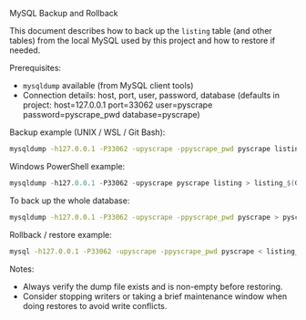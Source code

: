 MySQL Backup and Rollback

This document describes how to back up the `listing` table (and other tables) from the local MySQL used by this project and how to restore if needed.

Prerequisites:
- `mysqldump` available (from MySQL client tools)
- Connection details: host, port, user, password, database (defaults in project: host=127.0.0.1 port=33062 user=pyscrape password=pyscrape_pwd database=pyscrape)

Backup example (UNIX / WSL / Git Bash):

```bash
mysqldump -h127.0.0.1 -P33062 -upyscrape -ppyscrape_pwd pyscrape listing > listing_$(date +%Y%m%d_%H%M%S).sql
```

Windows PowerShell example:

```powershell
mysqldump -h127.0.0.1 -P33062 -upyscrape pyscrape listing > listing_$(Get-Date -Format yyyyMMdd_HHmmss).sql
```

To back up the whole database:

```bash
mysqldump -h127.0.0.1 -P33062 -upyscrape -ppyscrape_pwd pyscrape > pyscrape_full_$(date +%Y%m%d_%H%M%S).sql
```

Rollback / restore example:

```bash
mysql -h127.0.0.1 -P33062 -upyscrape -ppyscrape_pwd pyscrape < listing_20250101_120000.sql
```

Notes:
- Always verify the dump file exists and is non-empty before restoring.
- Consider stopping writers or taking a brief maintenance window when doing restores to avoid write conflicts.
